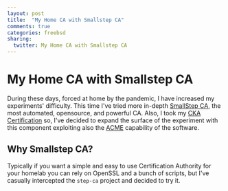 ```yaml
---
layout: post
title:  "My Home CA with Smallstep CA"
comments: true
categories: freebsd
sharing:
  twitter: My Home CA with Smallstep CA
---
```

# My Home CA with Smallstep CA

During these days, forced at home by the pandemic, I have increased my experiments' difficulty. This time I've tried more in-depth [SmallStep CA](https://smallstep.com/docs/step-ca), the most automated, opensource, and powerful CA. Also, I took my [CKA Certification](https://wekan.lab.imolinfo.it/b/trDE2qoDNssL7hcqp/achilles-infrastructure/myNt8H9QE6dsaRjrF) so, I've decided to expand the surface of the experiment with this component exploiting also the [ACME](https://www.wikiwand.com/en/Automated_Certificate_Management_Environment) capability of the software.  

## Why Smallstep CA?

Typically if you want a simple and easy to use Certification Authority for your homelab you can rely on OpenSSL and a bunch of scripts, but I've casually intercepted the `step-ca` project and decided to try it.